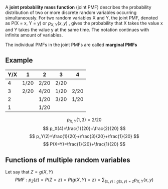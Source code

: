 A **joint probability mass function** (joint PMF) describes the probability distribution of two or more discrete random variables occurring simultaneously. For two random variables X and Y, the joint PMF, denoted as P(X = x, Y = y) or $p_{X,Y}(x,y)$ , gives the probability that X takes the value x and Y takes the value y at the same time. The notation continues with infinite amount of variables.

The individual PMFs in the joint PMFs are called **marginal PMFs**

## Example

| Y/X | 1    | 2    | 3    | 4    |
| --- | ---- | ---- | ---- | ---- |
| 4   | 1/20 | 2/20 | 2/20 |      |
| 3   | 2/20 | 4/20 | 1/20 | 2/20 |
| 2   |      | 1/20 | 3/20 | 1/20 |
| 1   |      | 1/20 |      |      |
$$p_{X,Y}(1,3)=2/20
$$$$
p_X(4)=\frac{1}{20}+\frac{2}{20}
$$$$
p_Y(2)=\frac{1}{20}+\frac{3}{20}+\frac{1}{20}
$$
$$
P(X=Y)=\frac{1}{20}+\frac{1}{20}
$$
## Functions of multiple random variables
Let say that $Z = g(X,Y)$
$$
PMF: p_Z(z) = P(Z=z) = P(g(X,Y)=z) = \sum_{(x,y): g(x,y)=z}p_{X,Y}(x,y)
$$

